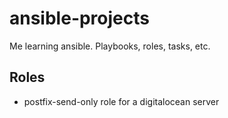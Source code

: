 # ansible-projects
Me learning ansible. Playbooks, roles, tasks, etc.

## Roles
- postfix-send-only role for a digitalocean server
